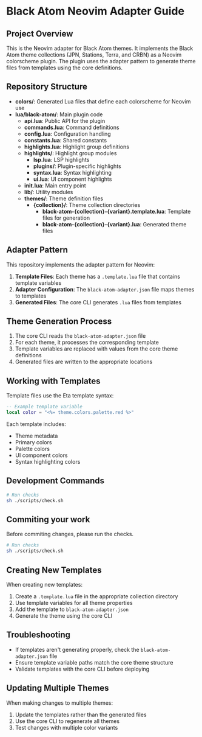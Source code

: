 # Black Atom Neovim Adapter Guide

## Project Overview

This is the Neovim adapter for Black Atom themes. It implements the Black Atom theme collections (JPN, Stations, Terra, and CRBN) as a Neovim colorscheme plugin. The plugin uses the adapter pattern to generate theme files from templates using the core definitions.

## Repository Structure

- **colors/**: Generated Lua files that define each colorscheme for Neovim use
- **lua/black-atom/**: Main plugin code
    - **api.lua**: Public API for the plugin
    - **commands.lua**: Command definitions
    - **config.lua**: Configuration handling
    - **constants.lua**: Shared constants
    - **highlights.lua**: Highlight group definitions
    - **highlights/**: Highlight group modules
        - **lsp.lua**: LSP highlights
        - **plugins/**: Plugin-specific highlights
        - **syntax.lua**: Syntax highlighting
        - **ui.lua**: UI component highlights
    - **init.lua**: Main entry point
    - **lib/**: Utility modules
    - **themes/**: Theme definition files
        - **{collection}/**: Theme collection directories
            - **black-atom-{collection}-{variant}.template.lua**: Template files for generation
            - **black-atom-{collection}-{variant}.lua**: Generated theme files

## Adapter Pattern

This repository implements the adapter pattern for Neovim:

1. **Template Files**: Each theme has a `.template.lua` file that contains template variables
2. **Adapter Configuration**: The `black-atom-adapter.json` file maps themes to templates
3. **Generated Files**: The core CLI generates `.lua` files from templates

## Theme Generation Process

1. The core CLI reads the `black-atom-adapter.json` file
2. For each theme, it processes the corresponding template
3. Template variables are replaced with values from the core theme definitions
4. Generated files are written to the appropriate locations

## Working with Templates

Template files use the Eta template syntax:

```lua
-- Example template variable
local color = "<%= theme.colors.palette.red %>"
```

Each template includes:

- Theme metadata
- Primary colors
- Palette colors
- UI component colors
- Syntax highlighting colors

## Development Commands

```bash
# Run checks
sh ./scripts/check.sh
```

## Commiting your work

Before commiting changes, please run the checks.

```bash
# Run checks
sh ./scripts/check.sh
```

## Creating New Templates

When creating new templates:

1. Create a `.template.lua` file in the appropriate collection directory
2. Use template variables for all theme properties
3. Add the template to `black-atom-adapter.json`
4. Generate the theme using the core CLI

## Troubleshooting

- If templates aren't generating properly, check the `black-atom-adapter.json` file
- Ensure template variable paths match the core theme structure
- Validate templates with the core CLI before deploying

## Updating Multiple Themes

When making changes to multiple themes:

1. Update the templates rather than the generated files
2. Use the core CLI to regenerate all themes
3. Test changes with multiple color variants
